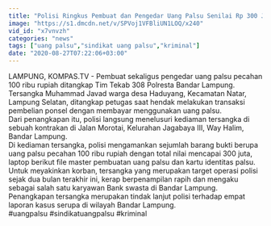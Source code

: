 ```yaml
---
title: "Polisi Ringkus Pembuat dan Pengedar Uang Palsu Senilai Rp 300 Juta"
image: "https://s1.dmcdn.net/v/SPVoj1VFBliUN1LOQ/x240"
vid_id: "x7vnvzh"
categories: "news"
tags: ["uang palsu","sindikat uang palsu","kriminal"]
date: "2020-08-27T07:22:06+03:00"
---
```

LAMPUNG, KOMPAS.TV - Pembuat sekaligus pengedar uang palsu pecahan 100 ribu rupiah ditangkap Tim Tekab 308 Polresta Bandar Lampung.   <br>Tersangka Muhammad Javad warga desa Haduyang, Kecamatan Natar, Lampung Selatan, ditangkap petugas saat hendak melakukan transaksi pembelian ponsel dengan membayar menggunakan uang palsu.   <br>Dari penangkapan itu, polisi langsung menelusuri kediaman tersangka di sebuah kontrakan di Jalan Morotai, Kelurahan Jagabaya III, Way Halim, Bandar Lampung.   <br>Di kediaman tersangka, polisi mengamankan sejumlah barang bukti berupa uang palsu pecahan 100 ribu rupiah dengan total nilai mencapai 300 juta, laptop berikut file master pembuatan uang palsu dan kartu identitas palsu.   <br>Untuk meyakinkan korban, tersangka yang merupakan target operasi polisi sejak dua bulan terakhir ini, kerap berpenampilan rapih dan mengaku sebagai salah satu karyawan Bank swasta di Bandar Lampung.   <br>Penangkapan tersangka merupakan tindak lanjut polisi terhadap empat laporan kasus serupa di wilayah Bandar Lampung.   <br>#uangpalsu #sindikatuangpalsu #kriminal   <br>
